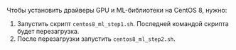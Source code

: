 Чтобы установить драйверы GPU и ML-библиотеки на CentOS 8, нужно:
1. Запустить скрипт `centos8_ml_step1.sh`. Последней командой скрипта будет перезагрузка.
2. После перезагрузки запустить `centos8_ml_step2.sh`.
